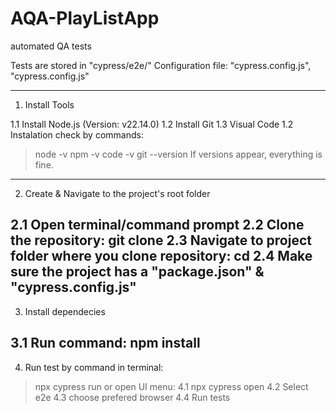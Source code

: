 # AQA-PlayListApp
automated QA tests

Tests are stored in "cypress/e2e/"
Configuration file: "cypress.config.js", "cypress.config.js"

----------------------------------
1) Install Tools

1.1 Install Node.js (Version: v22.14.0)
1.2 Install Git
1.3 Visual Code
1.2 Instalation check by commands:
> node -v
> npm -v
> code -v
> git --version
If versions appear, everything is fine.
----------------------------------
2) Create & Navigate to the project's root folder

2.1 Open terminal/command prompt
2.2 Clone the repository: git clone <repository link>
2.3 Navigate to project folder where you clone repository: cd <project folder name>
2.4 Make sure the project has a "package.json" & "cypress.config.js"
----------------------------------
3) Install dependecies

3.1 Run command: npm install
----------------------------------
4) Run test by command in terminal:
> npx cypress run
or open UI menu:
4.1 npx cypress open
4.2 Select e2e
4.3 choose prefered browser
4.4 Run tests


